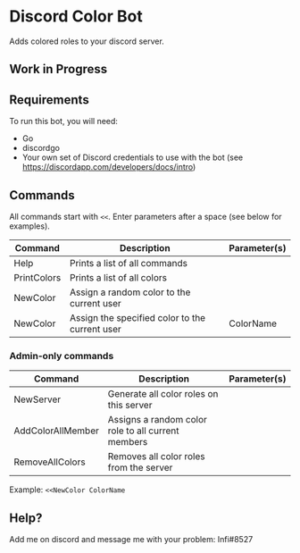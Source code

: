 # Discord Color Bot
Adds colored roles to your discord server.

## Work in Progress

## Requirements

To run this bot, you will need:

- Go
- discordgo
- Your own set of Discord credentials to use with the bot (see https://discordapp.com/developers/docs/intro)


## Commands
All commands start with `<<`. Enter parameters after a space (see below for examples).

| Command | Description | Parameter(s) |
| -------- | ----------- | ------------------ |
| Help | Prints a list of all commands |  |
| PrintColors | Prints a list of all colors | |
| NewColor | Assign a random color to the current user |  |
| NewColor | Assign the specified color to the current user | ColorName |

### Admin-only commands

| Command | Description | Parameter(s) |
| -------- | ----------- | ------------------ |
| NewServer | Generate all color roles on this server |  |
| AddColorAllMember | Assigns a random color role to all current members | |
| RemoveAllColors | Removes all color roles from the server |  |


Example:
`<<NewColor ColorName`

## Help?

Add me on discord and message me with your problem:
Infi#8527
